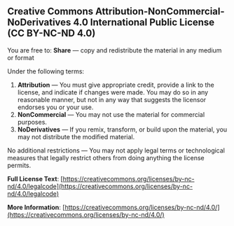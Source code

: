 ## Creative Commons Attribution-NonCommercial-NoDerivatives 4.0 International Public License (CC BY-NC-ND 4.0)

You are free to:
**Share** — copy and redistribute the material in any medium or format

Under the following terms:

1. **Attribution** — You must give appropriate credit, provide a link to the license, and indicate if changes were made. You may do so in any reasonable manner, but not in any way that suggests the licensor endorses you or your use.
2. **NonCommercial** — You may not use the material for commercial purposes.
3. **NoDerivatives** — If you remix, transform, or build upon the material, you may not distribute the modified material.

No additional restrictions — You may not apply legal terms or technological measures that legally restrict others from doing anything the license permits.

**Full License Text**:
[https://creativecommons.org/licenses/by-nc-nd/4.0/legalcode](https://creativecommons.org/licenses/by-nc-nd/4.0/legalcode)

**More Information**:
[https://creativecommons.org/licenses/by-nc-nd/4.0/](https://creativecommons.org/licenses/by-nc-nd/4.0/)
